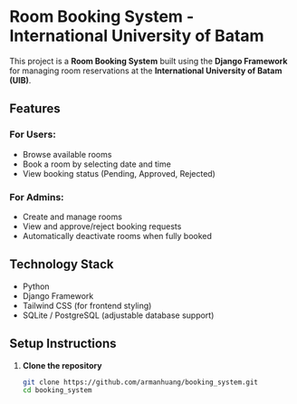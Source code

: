 # Room Booking System - International University of Batam

This project is a **Room Booking System** built using the **Django Framework** for managing room reservations at the **International University of Batam (UIB)**.

## Features

### For Users:
- Browse available rooms
- Book a room by selecting date and time
- View booking status (Pending, Approved, Rejected)

### For Admins:
- Create and manage rooms
- View and approve/reject booking requests
- Automatically deactivate rooms when fully booked

## Technology Stack
- Python
- Django Framework
- Tailwind CSS (for frontend styling)
- SQLite / PostgreSQL (adjustable database support)

## Setup Instructions

1. **Clone the repository**
   ```bash
   git clone https://github.com/armanhuang/booking_system.git
   cd booking_system
